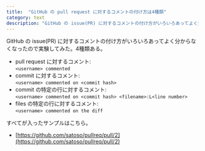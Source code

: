 ```yaml
---
title:  "GitHub の pull request に対するコメントの付け方は4種類"
category: text
description: "GitHub の issue(PR) に対するコメントの付け方がいろいろあってよく分からなくなったので実験してみた。"
---
```


GitHub の issue(PR) に対するコメントの付け方がいろいろあってよく分からなくなったので実験してみた。4種類ある。

- pull request に対するコメント:<br>`<username> commented`
- commit に対するコメント:<br>`<username> commented on <commit hash>`
- commit の特定の行に対するコメント:<br>`<username> commented on <commit hash> <filename>:L<line number>`
- files の特定の行に対するコメント:<br>`<username> commented on the diff`

すべてが入ったサンプルはこちら。

- [https://github.com/satoso/pullreq/pull/2](https://github.com/satoso/pullreq/pull/2)


